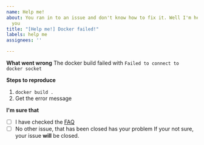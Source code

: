 ```yaml
---
name: Help me!
about: You ran in to an issue and don't know how to fix it. Well I'm here to help
  you
title: "[Help me!] Docker failed!"
labels: help me
assignees: ''

---
```


**What went wrong**
The docker build failed with `Failed to connect to docker socket`

**Steps to reproduce**
1. `docker build .`
2. Get the error message

**I'm sure that**
- [ ] I have checked the [FAQ](https://github.com/RewardedIvan/3DPS/wiki/FAQ)
- [ ] No other issue, that has been closed has your problem
If your not sure, your issue **will** be closed.
